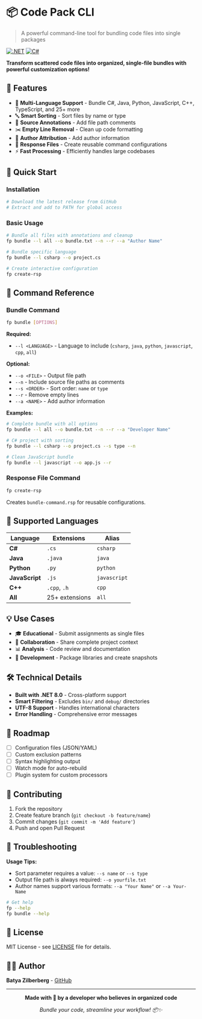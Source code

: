 # 📦 Code Pack CLI
> A powerful command-line tool for bundling code files into single packages

[![.NET](https://img.shields.io/badge/.NET-8.0+-512BD4?logo=dotnet)](https://dotnet.microsoft.com/)
[![C#](https://img.shields.io/badge/C%23-12+-239120?logo=csharp)](https://docs.microsoft.com/en-us/dotnet/csharp/)

**Transform scattered code files into organized, single-file bundles with powerful customization options!**

## 🌟 Features

- 📁 **Multi-Language Support** - Bundle C#, Java, Python, JavaScript, C++, TypeScript, and 25+ more
- 🔤 **Smart Sorting** - Sort files by name or type
- 📝 **Source Annotations** - Add file path comments
- ✂️ **Empty Line Removal** - Clean up code formatting
- 👤 **Author Attribution** - Add author information
- 🎯 **Response Files** - Create reusable command configurations
- ⚡ **Fast Processing** - Efficiently handles large codebases

## 🚀 Quick Start

### Installation
```bash
# Download the latest release from GitHub
# Extract and add to PATH for global access
```

### Basic Usage
```bash
# Bundle all files with annotations and cleanup
fp bundle --l all --o bundle.txt --n --r --a "Author Name"

# Bundle specific language
fp bundle --l csharp --o project.cs

# Create interactive configuration
fp create-rsp
```

## 📖 Command Reference

### Bundle Command
```bash
fp bundle [OPTIONS]
```

**Required:**
- `--l <LANGUAGE>` - Language to include (`csharp`, `java`, `python`, `javascript`, `cpp`, `all`)

**Optional:**
- `--o <FILE>` - Output file path
- `--n` - Include source file paths as comments
- `--s <ORDER>` - Sort order: `name` or `type`
- `--r` - Remove empty lines
- `--a <NAME>` - Add author information

**Examples:**
```bash
# Complete bundle with all options
fp bundle --l all --o bundle.txt --n --r --a "Developer Name"

# C# project with sorting
fp bundle --l csharp --o project.cs --s type --n

# Clean JavaScript bundle
fp bundle --l javascript --o app.js --r
```

### Response File Command
```bash
fp create-rsp
```
Creates `bundle-command.rsp` for reusable configurations.

## 🎯 Supported Languages

| Language | Extensions | Alias |
|----------|------------|-------|
| **C#** | `.cs` | `csharp` |
| **Java** | `.java` | `java` |
| **Python** | `.py` | `python` |
| **JavaScript** | `.js` | `javascript` |
| **C++** | `.cpp`, `.h` | `cpp` |
| **All** | 25+ extensions | `all` |

## 💡 Use Cases

- 🎓 **Educational** - Submit assignments as single files
- 🤝 **Collaboration** - Share complete project context
- 📊 **Analysis** - Code review and documentation
- 🔬 **Development** - Package libraries and create snapshots

## 🛠️ Technical Details

- **Built with .NET 8.0** - Cross-platform support
- **Smart Filtering** - Excludes `bin/` and `debug/` directories
- **UTF-8 Support** - Handles international characters
- **Error Handling** - Comprehensive error messages

## 🔮 Roadmap

- [ ] Configuration files (JSON/YAML)
- [ ] Custom exclusion patterns
- [ ] Syntax highlighting output
- [ ] Watch mode for auto-rebuild
- [ ] Plugin system for custom processors

## 🤝 Contributing

1. Fork the repository
2. Create feature branch (`git checkout -b feature/name`)
3. Commit changes (`git commit -m 'Add feature'`)
4. Push and open Pull Request

## 🐛 Troubleshooting

**Usage Tips:**
- Sort parameter requires a value: `--s name` or `--s type`
- Output file path is always required: `--o yourfile.txt`
- Author names support various formats: `--a "Your Name"` or `--a Your-Name`

```bash
# Get help
fp --help
fp bundle --help
```

## 📄 License

MIT License - see [LICENSE](LICENSE) file for details.

## 👩‍💻 Author

**Batya Zilberberg** - [GitHub](https://github.com/Batya19)

---

<div align="center">

**Made with 💖 by a developer who believes in organized code**

*Bundle your code, streamline your workflow! 📦✨*

</div>